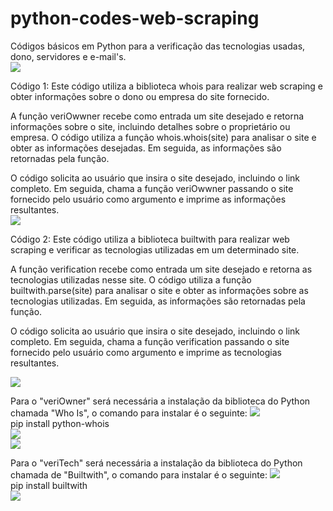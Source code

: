 # python-codes-web-scraping
Códigos básicos em Python para a verificação das tecnologias usadas, dono, servidores e e-mail's.<br>
<img src="https://www.imagensanimadas.com/data/media/562/linha-imagem-animada-0398.gif"><br>

Código 1: 
Este código utiliza a biblioteca whois para realizar web scraping e obter informações sobre o dono ou empresa do site fornecido.

A função veriOwwner recebe como entrada um site desejado e retorna informações sobre o site, incluindo detalhes sobre o proprietário ou empresa. O código utiliza a função whois.whois(site) para analisar o site e obter as informações desejadas. Em seguida, as informações são retornadas pela função.

O código solicita ao usuário que insira o site desejado, incluindo o link completo. Em seguida, chama a função veriOwwner passando o site fornecido pelo usuário como argumento e imprime as informações resultantes.<br>
<img src="https://www.imagensanimadas.com/data/media/562/linha-imagem-animada-0398.gif"><br>

Código 2:
Este código utiliza a biblioteca builtwith para realizar web scraping e verificar as tecnologias utilizadas em um determinado site.

A função verification recebe como entrada um site desejado e retorna as tecnologias utilizadas nesse site. O código utiliza a função builtwith.parse(site) para analisar o site e obter as informações sobre as tecnologias utilizadas. Em seguida, as informações são retornadas pela função.

O código solicita ao usuário que insira o site desejado, incluindo o link completo. Em seguida, chama a função verification passando o site fornecido pelo usuário como argumento e imprime as tecnologias resultantes.

<img src="https://www.imagensanimadas.com/data/media/562/linha-imagem-animada-0398.gif"><br>

Para o "veriOwner" será necessária a instalação da biblioteca do Python chamada "Who Is", o comando para instalar é o seguinte:
<img src="https://i.gifer.com/origin/62/62c9efed81a1702aee57707d5d91f985_w200.gif"><br>
pip install python-whois<br>
<img src="https://i.gifer.com/origin/62/62c9efed81a1702aee57707d5d91f985_w200.gif"><br>
<img src="https://pa1.narvii.com/6751/fd7e48c90686ea8c9c8f5626060fa74bb27acdf1_hq.gif"><br>

Para o "veriTech" será necessária a instalação da biblioteca do Python chamada de "Builtwith", o comando para instalar é o seguinte:
<img src="https://i.gifer.com/origin/62/62c9efed81a1702aee57707d5d91f985_w200.gif"><br>
pip install builtwith<br>
<img src="https://i.gifer.com/origin/62/62c9efed81a1702aee57707d5d91f985_w200.gif"><br>
